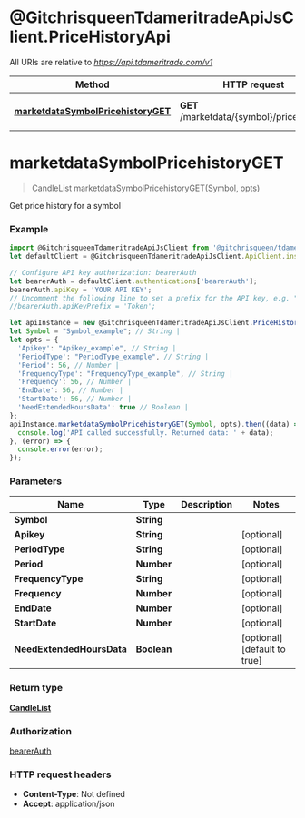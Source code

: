 # @GitchrisqueenTdameritradeApiJsClient.PriceHistoryApi

All URIs are relative to *https://api.tdameritrade.com/v1*

Method | HTTP request | Description
------------- | ------------- | -------------
[**marketdataSymbolPricehistoryGET**](PriceHistoryApi.md#marketdataSymbolPricehistoryGET) | **GET** /marketdata/{symbol}/pricehistory | Get price history for a symbol

<a name="marketdataSymbolPricehistoryGET"></a>
# **marketdataSymbolPricehistoryGET**
> CandleList marketdataSymbolPricehistoryGET(Symbol, opts)

Get price history for a symbol

### Example
```javascript
import @GitchrisqueenTdameritradeApiJsClient from '@gitchrisqueen/tdameritrade-api-js-client';
let defaultClient = @GitchrisqueenTdameritradeApiJsClient.ApiClient.instance;

// Configure API key authorization: bearerAuth
let bearerAuth = defaultClient.authentications['bearerAuth'];
bearerAuth.apiKey = 'YOUR API KEY';
// Uncomment the following line to set a prefix for the API key, e.g. "Token" (defaults to null)
//bearerAuth.apiKeyPrefix = 'Token';

let apiInstance = new @GitchrisqueenTdameritradeApiJsClient.PriceHistoryApi();
let Symbol = "Symbol_example"; // String | 
let opts = { 
  'Apikey': "Apikey_example", // String | 
  'PeriodType': "PeriodType_example", // String | 
  'Period': 56, // Number | 
  'FrequencyType': "FrequencyType_example", // String | 
  'Frequency': 56, // Number | 
  'EndDate': 56, // Number | 
  'StartDate': 56, // Number | 
  'NeedExtendedHoursData': true // Boolean | 
};
apiInstance.marketdataSymbolPricehistoryGET(Symbol, opts).then((data) => {
  console.log('API called successfully. Returned data: ' + data);
}, (error) => {
  console.error(error);
});

```

### Parameters

Name | Type | Description  | Notes
------------- | ------------- | ------------- | -------------
 **Symbol** | **String**|  | 
 **Apikey** | **String**|  | [optional] 
 **PeriodType** | **String**|  | [optional] 
 **Period** | **Number**|  | [optional] 
 **FrequencyType** | **String**|  | [optional] 
 **Frequency** | **Number**|  | [optional] 
 **EndDate** | **Number**|  | [optional] 
 **StartDate** | **Number**|  | [optional] 
 **NeedExtendedHoursData** | **Boolean**|  | [optional] [default to true]

### Return type

[**CandleList**](CandleList.md)

### Authorization

[bearerAuth](../README.md#bearerAuth)

### HTTP request headers

 - **Content-Type**: Not defined
 - **Accept**: application/json


